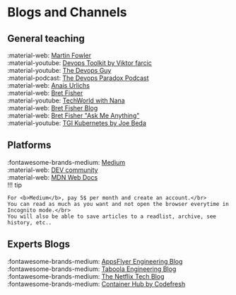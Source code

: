 # Blogs and Channels

## General teaching
:material-web: [Martin Fowler](https://martinfowler.com/)</br>
:material-youtube: [Devops Toolkit by Viktor farcic](https://www.youtube.com/channel/UCfz8x0lVzJpb_dgWm9kPVrw)</br>
:material-youtube: [The Devops Guy](https://www.youtube.com/channel/UCFe9-V_rN9nLqVNiI8Yof3w)</br>
:material-podcast: [The Devops Paradox Podcast](https://podcasts.google.com/feed/aHR0cHM6Ly9kZXZvcHNwYXJhZG94LmxpYnN5bi5jb20vcnNz?sa=X&ved=0CAMQ4aUDahgKEwigzsnbidH5AhUAAAAAHQAAAAAQqAQ)</br>
:material-web: [Anais Urlichs](https://anaisurl.com/)</br>
:material-web: [Bret Fisher](https://www.bretfisher.com)</br>
:material-youtube: [TechWorld with Nana](https://www.youtube.com/c/TechWorldwithNana)</br>
:material-web: [Bret Fisher Blog](https://newsletter.bretfisher.com)</br>
:material-web: [Bret Fisher "Ask Me Anything"](https://github.com/BretFisher/ama)</br>
:material-youtube: [TGI Kubernetes by Joe Beda](https://www.youtube.com/watch?v=9YYeE-bMWv8&list=PL7bmigfV0EqQzxcNpmcdTJ9eFRPBe-iZa&index=99)</br>

## Platforms
:fontawesome-brands-medium: [Medium](https://medium.com)</br>
:material-web: [DEV community](https://dev.to)</br>
:material-web: [MDN Web Docs](https://developer.mozilla.org/en-US/)</br>
!!! tip

    For <b>Medium</b>, pay 5$ per month and create an account.</br>
    You can read as much as you want and not open the browser everytime in Incognito mode.</br>
    You will also be able to save articles to a readlist, archive, see history, etc..

## Experts Blogs
:fontawesome-brands-medium: [AppsFlyer Engineering Blog](https://medium.com/appsflyer)</br>
:fontawesome-brands-medium: [Taboola Engineering Blog](https://blog.taboola.com/category/engineering/)</br>
:fontawesome-brands-medium: [The Netflix Tech Blog](https://netflixtechblog.com)</br>
:fontawesome-brands-medium: [Container Hub by Codefresh](https://medium.com/containers-101)</br>